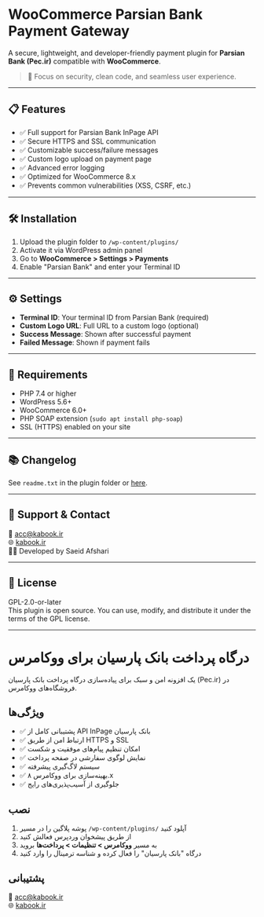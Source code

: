 # WooCommerce Parsian Bank Payment Gateway

A secure, lightweight, and developer-friendly payment plugin for **Parsian Bank (Pec.ir)** compatible with **WooCommerce**.

> 🔐 Focus on security, clean code, and seamless user experience.

---

## 📋 Features
- ✅ Full support for Parsian Bank InPage API
- ✅ Secure HTTPS and SSL communication
- ✅ Customizable success/failure messages
- ✅ Custom logo upload on payment page
- ✅ Advanced error logging
- ✅ Optimized for WooCommerce 8.x
- ✅ Prevents common vulnerabilities (XSS, CSRF, etc.)

---

## 🛠 Installation
1. Upload the plugin folder to `/wp-content/plugins/`
2. Activate it via WordPress admin panel
3. Go to **WooCommerce > Settings > Payments**
4. Enable "Parsian Bank" and enter your Terminal ID

---

## ⚙️ Settings
- **Terminal ID**: Your terminal ID from Parsian Bank (required)
- **Custom Logo URL**: Full URL to a custom logo (optional)
- **Success Message**: Shown after successful payment
- **Failed Message**: Shown if payment fails

---

## 🧰 Requirements
- PHP 7.4 or higher
- WordPress 5.6+
- WooCommerce 6.0+
- PHP SOAP extension (`sudo apt install php-soap`)
- SSL (HTTPS) enabled on your site

---

## 📚 Changelog
See `readme.txt` in the plugin folder or [here](readme.txt).

---

## 🤝 Support & Contact
📧 acc@kabook.ir  
🌐 [kabook.ir](https://kabook.ir)  
👨‍💻 Developed by Saeid Afshari

---

## 📄 License
GPL-2.0-or-later  
This plugin is open source. You can use, modify, and distribute it under the terms of the GPL license.

---

# درگاه پرداخت بانک پارسیان برای ووکامرس

یک افزونه امن و سبک برای پیاده‌سازی درگاه پرداخت بانک پارسیان (Pec.ir) در فروشگاه‌های ووکامرس.

## ویژگی‌ها
- ✅ پشتیبانی کامل از API InPage بانک پارسیان
- ✅ ارتباط امن از طریق HTTPS و SSL
- ✅ امکان تنظیم پیام‌های موفقیت و شکست
- ✅ نمایش لوگوی سفارشی در صفحه پرداخت
- ✅ سیستم لاگ‌گیری پیشرفته
- ✅ بهینه‌سازی برای ووکامرس ۸.x
- ✅ جلوگیری از آسیب‌پذیری‌های رایج

## نصب
1. پوشه پلاگین را در مسیر `/wp-content/plugins/` آپلود کنید
2. از طریق پیشخوان وردپرس فعالش کنید
3. به مسیر **ووکامرس > تنظیمات > پرداخت‌ها** بروید
4. درگاه "بانک پارسیان" را فعال کرده و شناسه ترمینال را وارد کنید

## پشتیبانی
📧 acc@kabook.ir  
🌐 [kabook.ir](https://kabook.ir)
